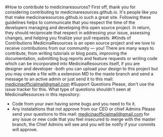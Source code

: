 #How to contribute to medicinaresources?
First off, thank you for considering contributing to medicinaresources.github.io. It's people like you that make medicinaresources.github.io such a great site.
Following these guidelines helps to communicate that you respect the time of the developers managing and developing this open source project. In return, they should reciprocate that respect in addressing your issue, assessing changes, and helping you finalize your pull requests.
#Kinds of Contributions
MedicinaResources is an open source project and we love to receive contributions from our community — you! There are many ways to contribute, from writing tutorials or blog posts, improving the documentation, submitting bug reports and feature requests or writing code which can be incorporated into MedicinaResources itself, if you are designer and developer -both  you can upload your design to this project but you may create a file with a extension MD to the maste branch and send a message to an active admin or just send it to this mail: medicinaofficialmail@gmail.com
#Support Questions
Please, don't use the issue tracker for this. What type of questions shouldn't seen at MedicinaResources in this repository:
* Code from your own having some bugs and you need to fix it.
* Any instalattions that not approve from our CEO or chief Admins
Please send your questions to this mail: medicinaofficialmail@gmail.com for any issue or new code that you feel insecured to merge with the master branch, the Chief Admins will see and you will be notify if your commits will approve.

